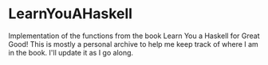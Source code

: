 # LearnYouAHaskell
Implementation of the functions from the book Learn You a Haskell for Great Good!
This is mostly a personal archive to help me keep track of where I am in the book.
I'll update it as I go along.

